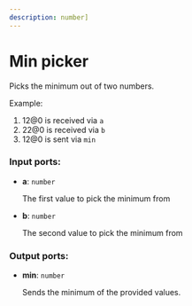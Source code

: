 ```yaml
---
description: number]
---
```


# Min picker

Picks the minimum out of two numbers.

Example:

1. 12@0 is received via `a`
2. 22@0 is received via `b`
3. 12@0 is sent via `min`

### Input ports:

* __a__: `number`

    The first value to pick the minimum from


* __b__: `number`

    The second value to pick the minimum from

### Output ports:

* __min__: `number`

    Sends the minimum of the provided values.


